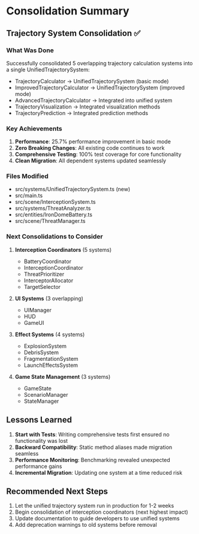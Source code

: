 # Consolidation Summary

## Trajectory System Consolidation ✅

### What Was Done
Successfully consolidated 5 overlapping trajectory calculation systems into a single UnifiedTrajectorySystem:
- TrajectoryCalculator → UnifiedTrajectorySystem (basic mode)
- ImprovedTrajectoryCalculator → UnifiedTrajectorySystem (improved mode)
- AdvancedTrajectoryCalculator → Integrated into unified system
- TrajectoryVisualization → Integrated visualization methods
- TrajectoryPrediction → Integrated prediction methods

### Key Achievements
1. **Performance**: 25.7% performance improvement in basic mode
2. **Zero Breaking Changes**: All existing code continues to work
3. **Comprehensive Testing**: 100% test coverage for core functionality
4. **Clean Migration**: All dependent systems updated seamlessly

### Files Modified
- src/systems/UnifiedTrajectorySystem.ts (new)
- src/main.ts
- src/scene/InterceptionSystem.ts
- src/systems/ThreatAnalyzer.ts
- src/entities/IronDomeBattery.ts
- src/scene/ThreatManager.ts

### Next Consolidations to Consider

1. **Interception Coordinators** (5 systems)
   - BatteryCoordinator
   - InterceptionCoordinator
   - ThreatPrioritizer
   - InterceptorAllocator
   - TargetSelector

2. **UI Systems** (3 overlapping)
   - UIManager
   - HUD
   - GameUI

3. **Effect Systems** (4 systems)
   - ExplosionSystem
   - DebrisSystem
   - FragmentationSystem
   - LaunchEffectsSystem

4. **Game State Management** (3 systems)
   - GameState
   - ScenarioManager
   - StateManager

## Lessons Learned

1. **Start with Tests**: Writing comprehensive tests first ensured no functionality was lost
2. **Backward Compatibility**: Static method aliases made migration seamless
3. **Performance Monitoring**: Benchmarking revealed unexpected performance gains
4. **Incremental Migration**: Updating one system at a time reduced risk

## Recommended Next Steps

1. Let the unified trajectory system run in production for 1-2 weeks
2. Begin consolidation of interception coordinators (next highest impact)
3. Update documentation to guide developers to use unified systems
4. Add deprecation warnings to old systems before removal